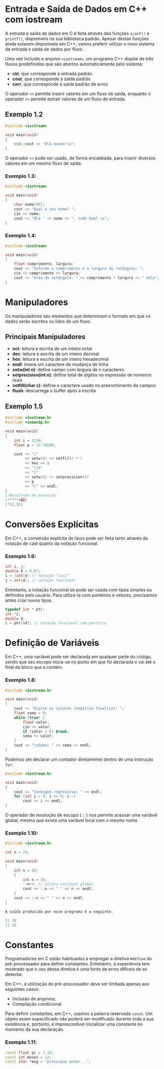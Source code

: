 # Entrada e Saída de Dados em C++ com iostream

A entrada e saída de dados em C é feita através das funções `scanf()` e `printf()`, disponíveis na sua biblioteca padrão. Apesar destas funções ainda estarem disponíveis em C++, vamos preferir utilizar o novo sistema de entrada e saída de dados por fluxo.

Uma vez incluído o arquivo `<iostream>`, um programa C++ dispõe de três fluxos predefinidos que são abertos automaticamente pelo sistema:

- **cin**, que corresponde à entrada padrão
- **cout**, que corresponde à saída padrão
- **cerr**, que corresponde à saída padrão de erros

O operador `<<` permite inserir valores em um fluxo de saída, enquanto o operador `>>` permite extrair valores de um fluxo de entrada.

## Exemplo 1.2

```cpp
#include <iostream>

void main(void)
{
    std::cout << "Olá mundo!\n";
}
```
O operador `<<` pode ser usado, de forma encadeada, para inserir diversos valores em um mesmo fluxo de saída.

### Exemplo 1.3:

```cpp
#include <iostream>

void main(void)
{
    char nome[80];
    cout << "Qual o seu nome? ";
    cin >> nome;
    cout << "Olá " << nome << ", tudo bem? \n";
}
```
### Exemplo 1.4:
```cpp
#include <iostream>

void main(void)
{
    float comprimento, largura;
    cout << "Informe o comprimento e a largura do retângulo: ";
    cin >> comprimento >> largura;
    cout << "Área do retângulo: " << comprimento * largura << " m2\n";
}
```

# Manipuladores

Os manipuladores são elementos que determinam o formato em que os dados serão escritos ou lidos de um fluxo.

## Principais Manipuladores

- **oct**: leitura e escrita de um inteiro octal
- **dec**: leitura e escrita de um inteiro decimal
- **hex**: leitura e escrita de um inteiro hexadecimal
- **endl**: insere um caractere de mudança de linha
- **setw(int n)**: define campo com largura de n caracteres
- **setprecision(int n)**: define total de dígitos na impressão de números reais
- **setfill(char c)**: define o caractere usado no preenchimento de campos
- **flush**: descarrega o buffer após a escrita

## Exemplo 1.5

```cpp
#include <iostream.h>
#include <iomanip.h>

void main(void)
{
    int i = 1234;
    float p = 12.3456F;

    cout << "|"
         << setw(8) << setfill('*')
         << hex << i
         << "|\n"
         << "|"
         << setw(6) << setprecision(4)
         << p
         << "|" << endl;
}
//Resultado da execução
|*****4d2|
|*12.35|
```
# Conversões Explícitas

Em C++, a conversão explícita de tipos pode ser feita tanto através da notação de cast quanto da notação funcional.

### Exemplo 1.6:

```cpp
int i, j;
double d = 9.87;
i = (int)d; // notação “cast”
j = int(d); // notação funcional
```
Entretanto, a notação funcional só pode ser usada com tipos simples ou definidos pelo usuário. Para utilizá-la com ponteiros e vetores, precisamos antes criar novos tipos.

```cpp
typedef int * ptr;
int *i;
double d;
i = ptr(&d); // notação funcional com ponteiro
```
# Definição de Variáveis

Em C++, uma variável pode ser declarada em qualquer parte do código, sendo que seu escopo inicia-se no ponto em que foi declarada e vai até o final do bloco que a contém.

### Exemplo 1.8:

```cpp
#include <iostream.h>

void main(void)
{
    cout << "Digite os valores (negativo finaliza): ";
    float soma = 0;
    while (true) {
        float valor;
        cin >> valor;
        if (valor < 0) break;
        soma += valor;
    }
    cout << "\nSoma: " << soma << endl;
}
```
Podemos até declarar um contador diretamente dentro de uma instrução `for`:
```cpp
#include <iostream.h>

void main(void)
{
    cout << "Contagem regressiva: " << endl;
    for (int i = 9; i >= 0; i--)
        cout << i << endl;
}
```
O operador de resolução de escopo ( :: ) nos permite acessar uma variável global, mesmo
que exista uma variável local com o mesmo nome.

### Exemplo 1.10:

```cpp
#include <iostream.h>

int n = 10;

void main(void)
{
    int n = 20;
    {
        int n = 30;
        ::n++; // altera variável global
        cout << ::n << " " << n << endl;
    }
    cout << ::n << " " << n << endl;
}

A saída produzida por esse programa é a seguinte:

11 30
11 20
```
# Constantes

Programadores em C estão habituados a empregar a diretiva `#define` do pré-processador para definir constantes. Entretanto, a experiência tem mostrado que o uso dessa diretiva é uma fonte de erros difíceis de se detectar.

Em C++, a utilização do pré-processador deve ser limitada apenas aos seguintes casos:
- Inclusão de arquivos;
- Compilação condicional.

Para definir constantes, em C++, usamos a palavra reservada `const`. Um objeto assim especificado não poderá ser modificado durante toda a sua existência e, portanto, é imprescindível inicializar uma constante no momento da sua declaração.

### Exemplo 1.11:

```cpp
const float pi = 3.14;
const int meses = 12;
const char *msg = "pressione enter...";

